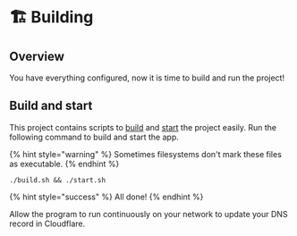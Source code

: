 # 🏗️ Building

## Overview

You have everything configured, now it is time to build and run the project!

## Build and start

This project contains scripts to [build](https://github.com/mgamlem3/CloudflareDDNS/blob/main/build.sh) and [start](https://github.com/mgamlem3/CloudflareDDNS/blob/main/start.sh) the project easily. Run the following command to build and start the app.

{% hint style="warning" %}
Sometimes filesystems don't mark these files as executable.
{% endhint %}

```
./build.sh && ./start.sh
```



{% hint style="success" %}
All done!
{% endhint %}

Allow the program to run continuously on your network to update your DNS record in Cloudflare.
